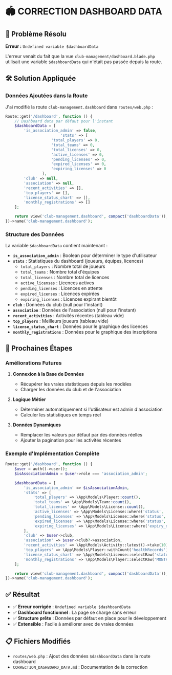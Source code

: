 # 🏟️ CORRECTION DASHBOARD DATA

## 🚨 **Problème Résolu**

**Erreur :** `Undefined variable $dashboardData`

L'erreur venait du fait que la vue `club-management/dashboard.blade.php` utilisait une variable `$dashboardData` qui n'était pas passée depuis la route.

## 🛠️ **Solution Appliquée**

### **Données Ajoutées dans la Route**

J'ai modifié la route `club-management.dashboard` dans `routes/web.php` :

```php
Route::get('/dashboard', function () {
    // Dashboard data par défaut pour l'instant
    $dashboardData = [
        'is_association_admin' => false,
                        'stats' => [
                    'total_players' => 0,
                    'total_teams' => 0,
                    'total_licenses' => 0,
                    'active_licenses' => 0,
                    'pending_licenses' => 0,
                    'expired_licenses' => 0,
                    'expiring_licenses' => 0
                ],
        'club' => null,
        'association' => null,
        'recent_activities' => [],
        'top_players' => [],
        'license_status_chart' => [],
        'monthly_registrations' => []
    ];

    return view('club-management.dashboard', compact('dashboardData'));
})->name('club-management.dashboard');
```

### **Structure des Données**

La variable `$dashboardData` contient maintenant :

-   **`is_association_admin`** : Boolean pour déterminer le type d'utilisateur
-   **`stats`** : Statistiques du dashboard (joueurs, équipes, licences)
    -   `total_players` : Nombre total de joueurs
    -   `total_teams` : Nombre total d'équipes
    -   `total_licenses` : Nombre total de licences
    -   `active_licenses` : Licences actives
    -   `pending_licenses` : Licences en attente
    -   `expired_licenses` : Licences expirées
    -   `expiring_licenses` : Licences expirant bientôt
-   **`club`** : Données du club (null pour l'instant)
-   **`association`** : Données de l'association (null pour l'instant)
-   **`recent_activities`** : Activités récentes (tableau vide)
-   **`top_players`** : Meilleurs joueurs (tableau vide)
-   **`license_status_chart`** : Données pour le graphique des licences
-   **`monthly_registrations`** : Données pour le graphique des inscriptions

## 🎯 **Prochaines Étapes**

### **Améliorations Futures**

1. **Connexion à la Base de Données**

    - Récupérer les vraies statistiques depuis les modèles
    - Charger les données du club et de l'association

2. **Logique Métier**

    - Déterminer automatiquement si l'utilisateur est admin d'association
    - Calculer les statistiques en temps réel

3. **Données Dynamiques**
    - Remplacer les valeurs par défaut par des données réelles
    - Ajouter la pagination pour les activités récentes

### **Exemple d'Implémentation Complète**

```php
Route::get('/dashboard', function () {
    $user = auth()->user();
    $isAssociationAdmin = $user->role === 'association_admin';

    $dashboardData = [
        'is_association_admin' => $isAssociationAdmin,
        'stats' => [
            'total_players' => \App\Models\Player::count(),
            'total_teams' => \App\Models\Team::count(),
            'total_licenses' => \App\Models\License::count(),
            'active_licenses' => \App\Models\License::where('status', 'active')->count(),
            'pending_licenses' => \App\Models\License::where('status', 'pending')->count(),
            'expired_licenses' => \App\Models\License::where('status', 'expired')->count(),
            'expiring_licenses' => \App\Models\License::where('expiry_date', '<=', now()->addDays(30))->where('status', 'active')->count()
        ],
        'club' => $user->club,
        'association' => $user->club?->association,
        'recent_activities' => \App\Models\Activity::latest()->take(10)->get(),
        'top_players' => \App\Models\Player::withCount('healthRecords')->orderBy('health_records_count', 'desc')->take(5)->get(),
        'license_status_chart' => \App\Models\License::selectRaw('status, count(*) as count')->groupBy('status')->get(),
        'monthly_registrations' => \App\Models\Player::selectRaw('MONTH(created_at) as month, count(*) as count')->whereYear('created_at', date('Y'))->groupBy('month')->get()
    ];

    return view('club-management.dashboard', compact('dashboardData'));
})->name('club-management.dashboard');
```

## ✅ **Résultat**

-   ✅ **Erreur corrigée** : `Undefined variable $dashboardData`
-   ✅ **Dashboard fonctionnel** : La page se charge sans erreur
-   ✅ **Structure prête** : Données par défaut en place pour le développement
-   ✅ **Extensible** : Facile à améliorer avec de vraies données

## 📋 **Fichiers Modifiés**

-   `routes/web.php` : Ajout des données `$dashboardData` dans la route dashboard
-   `CORRECTION_DASHBOARD_DATA.md` : Documentation de la correction
